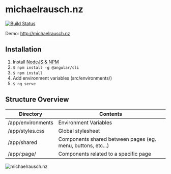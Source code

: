 # michaelrausch.nz

[![Build Status](https://dev.azure.com/Michael-Rausch/michaelrausch.nz/_apis/build/status/michaelrausch.michaelrausch.nz)](https://dev.azure.com/Michael-Rausch/michaelrausch.nz/_build/latest?definitionId=1)


Demo: http://michaelrausch.nz

## Installation
1. Install [NodeJS & NPM](https://nodejs.org/en/)
2. `$ npm install -g @angular/cli`
2. `$ npm install`
3. Add environment variables (src/environments/)
4. `$ ng serve`

## Structure Overview

| Directory                     | Contents              |
| --------------------          |-----------------------|
| /app/environments             | Environment Variables |
| /app/styles.css               | Global stylesheet     |
| /app/shared                   | Components shared between pages (eg. menu, buttons, etc...)   |
| /app/:page/                   | Components related to a specific page |

![michaelrausch.nz](https://static.michaelrausch.nz/image/github/michaelrausch_nz.png)
